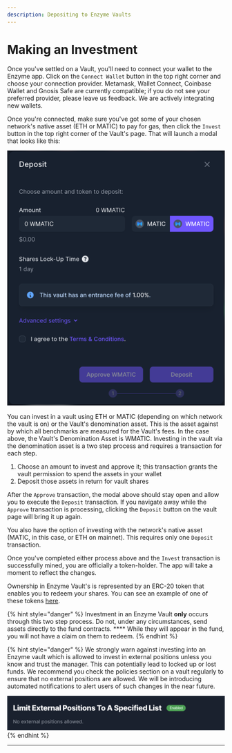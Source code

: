 ```yaml
---
description: Depositing to Enzyme Vaults
---
```


# Making an Investment

Once you've settled on a Vault, you'll need to connect your wallet to the Enzyme app. Click on the `Connect Wallet` button in the top right corner and choose your connection provider.  Metamask, Wallet Connect, Coinbase Wallet and Gnosis Safe are currently compatible; if you do not see your preferred provider, please leave us feedback. We are actively integrating new wallets.

Once you're connected, make sure you've got some of your chosen network's native asset (ETH or MATIC) to pay for gas, then click the `Invest` button in the top right corner of the Vault's page. That will launch a modal that looks like this:

![](<.gitbook/assets/image (44).png>)

You can invest in a vault using ETH or MATIC (depending on which network the vault is on) or the Vault's denomination asset. This is the asset against by which all benchmarks are measured for the Vault's fees. In the case above, the Vault's Denomination Asset is WMATIC. Investing in the vault via the denomination asset is a two step process and requires a transaction for each step.&#x20;

1. Choose an amount to invest and approve it; this transaction grants the vault permission to spend the assets in your wallet
2. Deposit those assets in return for vault shares

After the `Approve` transaction, the modal above should stay open and allow you to execute the `Deposit` transaction. If you navigate away while the `Approve` transaction is processing, clicking the `Deposit` button on the vault page will bring it up again.

You also have the option of investing with the network's native asset (MATIC, in this case, or ETH on mainnet). This requires only one `Deposit` transaction.

Once you've completed either process above and the `Invest` transaction is successfully mined, you are officially a token-holder. The app will take a moment to reflect the changes.

Ownership in Enzyme Vault's is represented by an ERC-20 token that enables you to redeem your shares. You can see an example of one of these tokens [here](https://etherscan.io/address/0x9d4ed905084bbc489a514c75420429c3a246e76d).

{% hint style="danger" %}
Investment in an Enzyme Vault **only** occurs through this two step process. Do not, under any circumstances, send assets directly to the fund contracts. **** While they will appear in the fund, you will not have a claim on them to redeem.
{% endhint %}

{% hint style="danger" %}
We strongly warn against investing into an Enzyme vault which is allowed to invest in external positions unless you know and trust the manager. This can potentially lead to locked up or lost funds. We recommend you check the policies section on a vault regularly to ensure that no external positions are allowed. We will be introducing automated notifications to alert users of such changes in the near future.

![](<.gitbook/assets/No external positions allowed..png>)
{% endhint %}

****
